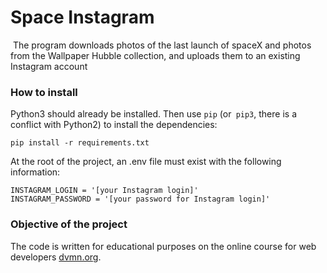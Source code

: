# Space Instagram

 The program downloads photos of the last launch of spaceX and photos from the Wallpaper Hubble collection, and uploads them to an existing Instagram account

### How to install

Python3 should already be installed.
Then use `pip` (or` pip3`, there is a conflict with Python2) to install the dependencies:
```
pip install -r requirements.txt
```
At the root of the project, an .env file must exist with the following information:
```
INSTAGRAM_LOGIN = '[your Instagram login]'
INSTAGRAM_PASSWORD = '[your password for Instagram login]'
```

### Objective of the project

The code is written for educational purposes on the online course for web developers [dvmn.org](https://dvmn.org/).
